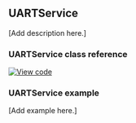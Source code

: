 ## UARTService

[Add description here.]

### UARTService class reference

[![View code](https://www.mbed.com/embed/?type=library)](https://os.mbed.com/docs/v5.8/mbed-os-api-doxy/class_u_a_r_t_service.html)

### UARTService example

[Add example here.]
